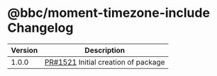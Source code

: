 # @bbc/moment-timezone-include Changelog

| Version | Description                                                                                                       |
| ------- | ----------------------------------------------------------------------------------------------------------------- |
| 1.0.0   | [PR#1521](https://github.com/BBC-News/psammead/pull/1521) Initial creation of package                               |

